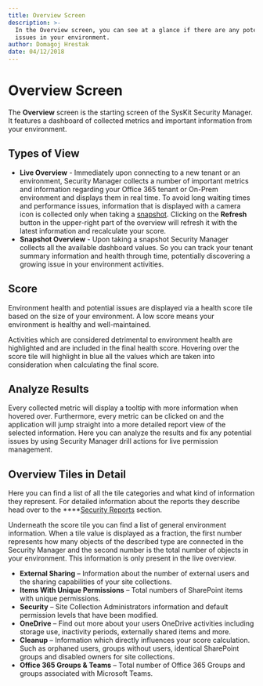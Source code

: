 ```yaml
---
title: Overview Screen
description: >-
  In the Overview screen, you can see at a glance if there are any potential 
  issues in your environment.
author: Domagoj Hrestak
date: 04/12/2018
---
```


# Overview Screen

The **Overview** screen is the starting screen of the SysKit Security Manager. It features a dashboard of collected metrics and important information from your environment.

## Types of View

* **Live Overview** - Immediately upon connecting to a new tenant or an environment, Security Manager collects a number of important metrics and information regarding your Office 365 tenant or On-Prem environment and displays them in real time. To avoid long waiting times and performance issues, information that is displayed with a camera icon is collected only when taking a [snapshot](basics.md#snapshot). Clicking on the **Refresh** button in the upper-right part of the overview will refresh it with the latest information and recalculate your score.
* **Snapshot Overview** - Upon taking a snapshot Security Manager collects all the available dashboard values. So you can track your tenant summary information and health through time, potentially discovering a growing issue in your environment activities.

## Score

Environment health and potential issues are displayed via a health score tile based on the size of your environment. A low score means your environment is healthy and well-maintained.

Activities which are considered detrimental to environment health are highlighted and are included in the final health score. Hovering over the score tile will highlight in blue all the values which are taken into consideration when calculating the final score.

## Analyze Results

Every collected metric will display a tooltip with more information when hovered over. Furthermore, every metric can be clicked on and the application will jump straight into a more detailed report view of the selected information. Here you can analyze the results and fix any potential issues by using Security Manager drill actions for live permission management.

## Overview Tiles in Detail

Here you can find a list of all the tile categories and what kind of information they represent. For detailed information about the reports they describe head over to the ****[Security Reports](permissions-reports-screen.md) section.

Underneath the score tile you can find a list of general environment information. When a tile value is displayed as a fraction, the first number represents how many objects of the described type are connected in the Security Manager and the second number is the total number of objects in your environment. This information is only present in the live overview.

* **External Sharing** – Information about the number of external users and the sharing capabilities of your site collections.
* **Items With Unique Permissions** – Total numbers of SharePoint items with unique permissions.
* **Security** – Site Collection Administrators information and default permission levels that have been modified.
* **OneDrive** – Find out more about your users OneDrive activities including storage use, inactivity periods, externally shared items and more.
* **Cleanup** – Information which directly influences your score calculation. Such as orphaned users, groups without users, identical SharePoint groups and disabled owners for site collections.
* **Office 365 Groups & Teams** – Total number of Office 365 Groups and groups associated with Microsoft Teams.

